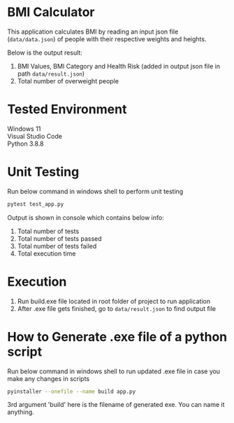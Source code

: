 # BMI Calculator
This application calculates BMI by reading an input json file (`data/data.json`) of people with their respective weights and heights.

Below is the output result:
1. BMI Values, BMI Category and Health Risk (added in output json file in path `data/result.json`)
2. Total number of overweight people

# Tested Environment
Windows 11\
Visual Studio Code\
Python 3.8.8

# Unit Testing

Run below command in windows shell to perform unit testing
```bash
pytest test_app.py
```

Output is shown in console which contains below info:
1. Total number of tests
2. Total number of tests passed
3. Total number of tests failed
4. Total execution time

# Execution

1. Run build.exe file located in root folder of project to run application
2. After .exe file gets finished, go to `data/result.json` to find output file

# How to Generate .exe file of a python script
Run below command in windows shell to run updated .exe file in case you make any changes in scripts
```bash
pyinstaller --onefile --name build app.py
```
3rd argument 'build' here is the filename of generated exe. You can name it anything. 
